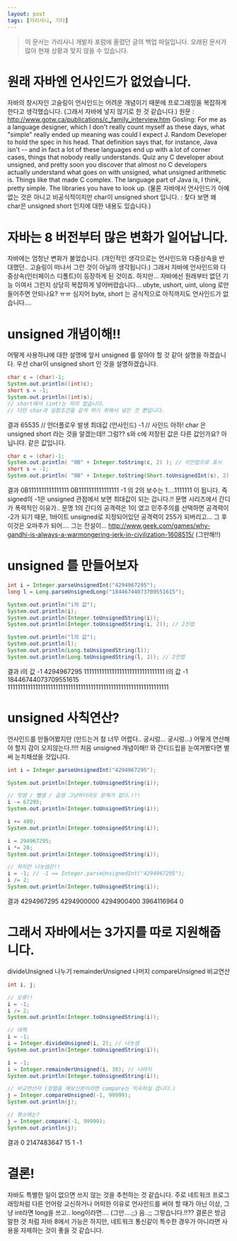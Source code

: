 ```yaml
---
layout: post
tags: [가리사니, 기타]
---
```


> 이 문서는 가리사니 개발자 포럼에 올렸던 글의 백업 파일입니다.
오래된 문서가 많아 현재 상황과 맞지 않을 수 있습니다.


# 원래 자바엔 언사인드가 없었습니다.
자바의 창시자인 고슬링이 언사인드는 어려운 개념이기 때문에 프로그래밍을 복잡하게 한다고 생각했습니다.
(그래서 자바에 넣지 않기로 한 것 같습니다.)
원문 : http://www.gotw.ca/publications/c_family_interview.htm
Gosling: For me as a language designer, which I don't really count myself as these days, what "simple" really ended up meaning was could I expect J. Random Developer to hold the spec in his head. That definition says that, for instance, Java isn't -- and in fact a lot of these languages end up with a lot of corner cases, things that nobody really understands. Quiz any C developer about unsigned, and pretty soon you discover that almost no C developers actually understand what goes on with unsigned, what unsigned arithmetic is. Things like that made C complex. The language part of Java is, I think, pretty simple. The libraries you have to look up.
(물론 자바에서 언사인드가 아예 없는 것은 아니고 비공식적이지만 char이 unsigned short 입니다. : 찾다 보면 왜 char은 unsigned short 인지에 대한 내용도 있습니다.)


# 자바는 8 버전부터 많은 변화가 일어납니다.
자바에는 엄청난 변화가 불었습니다. (개인적인 생각으로는 언사인드와 다중상속을 반대했던.. 고슬링이 떠나서 그런 것이 아닐까 생각됩니다.)
그래서 자바에 언사인드와 다중상속(인터페이스 디폴트)이 등장하게 된 것이죠.
하지만... 자바에선 원래부터 없던 기능 이여서 그런지 상당히 복잡하게 넣어버렸습니다...
ubyte, ushort, uint, ulong 로만들어주면 안되나요? ㅠㅠ
심지어 byte, short 는 공식적으로 아직까지도 언사인드가 없습니다....


# unsigned 개념이해!!
어떻게 사용하냐에 대한 설명에 앞서 unsigned 를 알아야 할 것 같아 설명을 하겠습니다.
우선 char이 unsigned short 인 것을 설명하겠습니다.
``` java
char c = (char)-1;
System.out.println((int)c);
short s = -1;
System.out.println((int)s);
// short에서 (int)는 의미 없습니다.
// 다만 char과 실험조건을 같게 하기 위해서 넣은 것 뿐입니다.
```
결과
65535 // 언더플로우 발생 최대값 (언사인드)
-1 // 사인드
아하! char 은 unsigned short 라는 것을 알겠는데!! 그럼?? s와 c에 저장된 값은 다른 값인가요?
아닙니다. 같은 값입니다.
``` java
char c = (char)-1;
System.out.println( "0B" + Integer.toString(c, 2) ); // 이진법으로 표시
short s = -1;
System.out.println( "0B" + Integer.toString(Short.toUnsignedInt(s), 2) ); // 이진법으로 표시
```
결과
0B1111111111111111
0B1111111111111111
-1 의 2의 보수는 1....1111111 이 됩니다.
즉 signed의 -1은 unsigned 관점에서 보면 최대값이 되는 겁니다.!!
문명 시리즈에서 간디가 폭력적인 이유가.. 문명 1의 간디의 공격력은 1이 였고 민주주의를 선택하면 공격력이 -2가 되기 때문, 1바이트 unsigned로 지정되어있던 공격력이 255가 되버리고... 그 후 이것은 오마주가 되어.... 그는 전설이...  http://www.geek.com/games/why-gandhi-is-always-a-warmongering-jerk-in-civilization-1608515/ (그만해!!)


# unsigned 를 만들어보자
``` java
int i = Integer.parseUnsignedInt("4294967295");
long l = Long.parseUnsignedLong("18446744073709551615");

System.out.println("i의 값");
System.out.println(i);
System.out.println(Integer.toUnsignedString(i));
System.out.println(Integer.toUnsignedString(i, 2)); // 2진법

System.out.println("l의 값");
System.out.println(l);
System.out.println(Long.toUnsignedString(l));
System.out.println(Long.toUnsignedString(l, 2)); // 2진법
```
결과
i의 값
-1
4294967295
11111111111111111111111111111111
l의 값
-1
18446744073709551615
1111111111111111111111111111111111111111111111111111111111111111


# unsigned 사칙연산?
언사인드를 만들어봤지만 (만드는거 참 너무 어렵다.. 궁시렁... 궁시렁...) 어떻게 연산해야 할지 감이 오지않는다.!!!!
처음 unsigned 개념이해!! 와 간디드립을 눈여겨봤다면 벌써 눈치채셨을 것입니다.
``` java
int i = Integer.parseUnsignedInt("4294967295");

System.out.println(Integer.toUnsignedString(i));

// 덧셈 / 뺄셈 / 곱셈 그냥하더라도 문제가 없다.!!!
i -= 67295;
System.out.println(Integer.toUnsignedString(i));

i += 400;
System.out.println(Integer.toUnsignedString(i));

i = 294967295;
i *= 28;
System.out.println(Integer.toUnsignedString(i));

// 하지만 나눗셈은!!
i = -1; // -1 == Integer.parseUnsignedInt("4294967295");
i /= 2;
System.out.println(Integer.toUnsignedString(i));
```
결과
4294967295
4294900000
4294900400
3964116964
0


# 그래서 자바에서는 3가지를 따로 지원해줍니다.
divideUnsigned 나누기
remainderUnsigned 나머지
compareUnsigned 비교연산
``` java
int i, j;

// 오류!!
i = -1;
i /= 2;
System.out.println(Integer.toUnsignedString(i));

// 대책
i = -1;
i = Integer.divideUnsigned(i, 2); // 나눗셈
System.out.println(Integer.toUnsignedString(i));

i = -1;
i = Integer.remainderUnsigned(i, 30); // 나머지
System.out.println(Integer.toUnsignedString(i));

// 비교연산자 (정렬을 해보신분이라면 compare는 익숙하실 겁니다.)
j = Integer.compareUnsigned(-1, 99999);
System.out.println(j);

// 평소에는?
j = Integer.compare(-1, 99999);
System.out.println(j);
```
결과
0
2147483647
15
1
-1


# 결론!
자바도 특별한 일이 없으면 쓰지 않는 것을 추천하는 것 같습니다.
주로 네트워크 프로그래밍처럼 다른 언어랑 교신하거나 어떠한 이유로 언사인드를 써야 할 때가 아닌 이상, 그냥 int라면 long을 쓰고.. long이라면.... (그만....;;) 음..;;
그렇습니다.!!??
결론은 방금 말한 것 처럼 자바 8에서 가능은 하지만, 네트워크 통신같이 특수한 경우가 아니라면 사용을 자제하는 것이 좋을 것 같습니다.